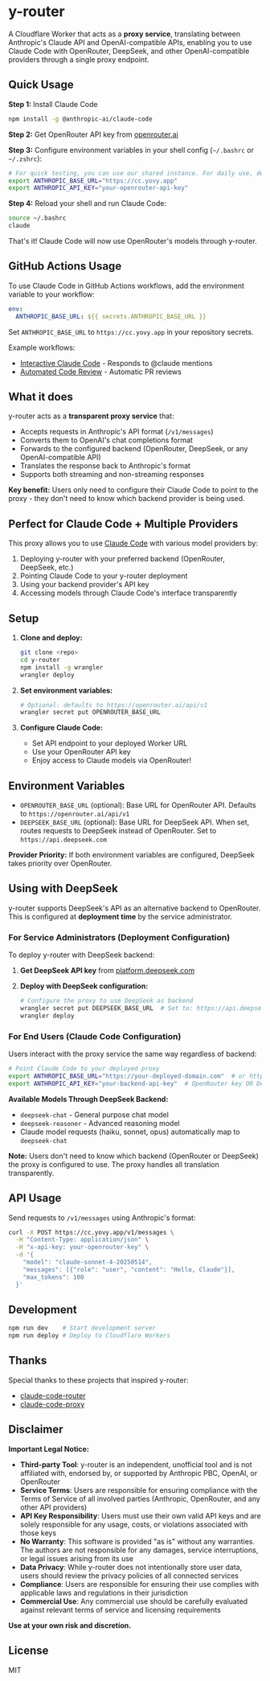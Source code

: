 # y-router

A Cloudflare Worker that acts as a **proxy service**, translating between Anthropic's Claude API and OpenAI-compatible APIs, enabling you to use Claude Code with OpenRouter, DeepSeek, and other OpenAI-compatible providers through a single proxy endpoint.

## Quick Usage

**Step 1:** Install Claude Code
```bash
npm install -g @anthropic-ai/claude-code
```

**Step 2:** Get OpenRouter API key from [openrouter.ai](https://openrouter.ai)

**Step 3:** Configure environment variables in your shell config (`~/.bashrc` or `~/.zshrc`):

```bash
# For quick testing, you can use our shared instance. For daily use, deploy your own instance for better reliability.
export ANTHROPIC_BASE_URL="https://cc.yovy.app"
export ANTHROPIC_API_KEY="your-openrouter-api-key"
```

**Step 4:** Reload your shell and run Claude Code:
```bash
source ~/.bashrc
claude
```

That's it! Claude Code will now use OpenRouter's models through y-router.

## GitHub Actions Usage

To use Claude Code in GitHub Actions workflows, add the environment variable to your workflow:

```yaml
env:
  ANTHROPIC_BASE_URL: ${{ secrets.ANTHROPIC_BASE_URL }}
```

Set `ANTHROPIC_BASE_URL` to `https://cc.yovy.app` in your repository secrets.

Example workflows:
- [Interactive Claude Code](.github/workflows/claude.yml) - Responds to @claude mentions
- [Automated Code Review](.github/workflows/claude-code-review.yml) - Automatic PR reviews

## What it does

y-router acts as a **transparent proxy service** that:
- Accepts requests in Anthropic's API format (`/v1/messages`)
- Converts them to OpenAI's chat completions format
- Forwards to the configured backend (OpenRouter, DeepSeek, or any OpenAI-compatible API)
- Translates the response back to Anthropic's format
- Supports both streaming and non-streaming responses

**Key benefit:** Users only need to configure their Claude Code to point to the proxy - they don't need to know which backend provider is being used.

## Perfect for Claude Code + Multiple Providers

This proxy allows you to use [Claude Code](https://claude.ai/code) with various model providers by:
1. Deploying y-router with your preferred backend (OpenRouter, DeepSeek, etc.)
2. Pointing Claude Code to your y-router deployment
3. Using your backend provider's API key
4. Accessing models through Claude Code's interface transparently

## Setup

1. **Clone and deploy:**
   ```bash
   git clone <repo>
   cd y-router
   npm install -g wrangler
   wrangler deploy
   ```

2. **Set environment variables:**
   ```bash
   # Optional: defaults to https://openrouter.ai/api/v1
   wrangler secret put OPENROUTER_BASE_URL
   ```

3. **Configure Claude Code:**
   - Set API endpoint to your deployed Worker URL
   - Use your OpenRouter API key
   - Enjoy access to Claude models via OpenRouter!

## Environment Variables

- `OPENROUTER_BASE_URL` (optional): Base URL for OpenRouter API. Defaults to `https://openrouter.ai/api/v1`
- `DEEPSEEK_BASE_URL` (optional): Base URL for DeepSeek API. When set, routes requests to DeepSeek instead of OpenRouter. Set to `https://api.deepseek.com`

**Provider Priority:** If both environment variables are configured, DeepSeek takes priority over OpenRouter.

## Using with DeepSeek

y-router supports DeepSeek's API as an alternative backend to OpenRouter. This is configured at **deployment time** by the service administrator.

### For Service Administrators (Deployment Configuration)

To deploy y-router with DeepSeek backend:

1. **Get DeepSeek API key** from [platform.deepseek.com](https://platform.deepseek.com)

2. **Deploy with DeepSeek configuration:**
   ```bash
   # Configure the proxy to use DeepSeek as backend
   wrangler secret put DEEPSEEK_BASE_URL  # Set to: https://api.deepseek.com
   wrangler deploy
   ```

### For End Users (Claude Code Configuration)

Users interact with the proxy service the same way regardless of backend:

```bash
# Point Claude Code to your deployed proxy
export ANTHROPIC_BASE_URL="https://your-deployed-domain.com"  # or https://cc.yovy.app
export ANTHROPIC_API_KEY="your-backend-api-key"  # OpenRouter key OR DeepSeek key (depends on deployment)
```

**Available Models Through DeepSeek Backend:**
- `deepseek-chat` - General purpose chat model  
- `deepseek-reasoner` - Advanced reasoning model
- Claude model requests (haiku, sonnet, opus) automatically map to `deepseek-chat`

**Note:** Users don't need to know which backend (OpenRouter or DeepSeek) the proxy is configured to use. The proxy handles all translation transparently.

## API Usage

Send requests to `/v1/messages` using Anthropic's format:

```bash
curl -X POST https://cc.yovy.app/v1/messages \
  -H "Content-Type: application/json" \
  -H "x-api-key: your-openrouter-key" \
  -d '{
    "model": "claude-sonnet-4-20250514",
    "messages": [{"role": "user", "content": "Hello, Claude"}],
    "max_tokens": 100
  }'
```

## Development

```bash
npm run dev    # Start development server
npm run deploy # Deploy to Cloudflare Workers
```

## Thanks

Special thanks to these projects that inspired y-router:
- [claude-code-router](https://github.com/musistudio/claude-code-router)
- [claude-code-proxy](https://github.com/kiyo-e/claude-code-proxy)

## Disclaimer

**Important Legal Notice:**

- **Third-party Tool**: y-router is an independent, unofficial tool and is not affiliated with, endorsed by, or supported by Anthropic PBC, OpenAI, or OpenRouter
- **Service Terms**: Users are responsible for ensuring compliance with the Terms of Service of all involved parties (Anthropic, OpenRouter, and any other API providers)
- **API Key Responsibility**: Users must use their own valid API keys and are solely responsible for any usage, costs, or violations associated with those keys
- **No Warranty**: This software is provided "as is" without any warranties. The authors are not responsible for any damages, service interruptions, or legal issues arising from its use
- **Data Privacy**: While y-router does not intentionally store user data, users should review the privacy policies of all connected services
- **Compliance**: Users are responsible for ensuring their use complies with applicable laws and regulations in their jurisdiction
- **Commercial Use**: Any commercial use should be carefully evaluated against relevant terms of service and licensing requirements

**Use at your own risk and discretion.**

## License

MIT